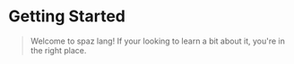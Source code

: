 # Getting Started

> Welcome to spaz lang! If your looking to learn a bit about it, you're in the right place.


